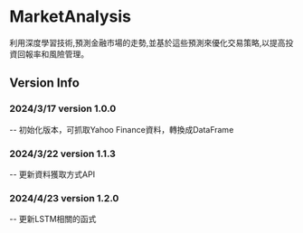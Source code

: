 # MarketAnalysis

利用深度學習技術,預測金融市場的走勢,並基於這些預測來優化交易策略,以提高投資回報率和風險管理。

## Version Info

### 2024/3/17 version 1.0.0
-- 初始化版本，可抓取Yahoo Finance資料，轉換成DataFrame

### 2024/3/22 version 1.1.3
-- 更新資料獲取方式API

### 2024/4/23 version 1.2.0
-- 更新LSTM相關的函式
